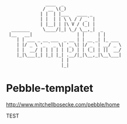                    ____  _                      
                  / __ \(_)                     
                 | |  | |___   ____ _           
                 | |  | | \ \ / / _` |          
                 | |__| | |\ V / (_| |          
      _______     \____/|_| \_/ \__,_|  _       
     |__   __|                 | |     | |      
        | | ___ _ __ ___  _ __ | | __ _| |_ ___ 
        | |/ _ \ '_ ` _ \| '_ \| |/ _` | __/ _ \
        | |  __/ | | | | | |_) | | (_| | ||  __/
        |_|\___|_| |_| |_| .__/|_|\__,_|\__\___|
                         | |                    
                         |_|          

# Pebble-templatet

http://www.mitchellbosecke.com/pebble/home

TEST